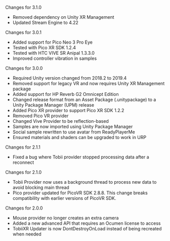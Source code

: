 Changes for 3.1.0

* Removed dependency on Unity XR Management
* Updated Stream Engine to 4.22

Changes for 3.0.1

* Added support for Pico Neo 3 Pro Eye
* Tested with Pico XR SDK 1.2.4
* Tested with HTC VIVE SR Anipal 1.3.3.0
* Improved controller vibration in samples

Changes for 3.0.0

* Required Unity version changed from 2018.2 to 2019.4
* Removed support for legacy VR and now requires Unity XR Management package
* Added support for HP Reverb G2 Omnicept Edition
* Changed release format from an Asset Package (.unitypackage) to a Unity Package Manager (UPM) release
* Added Pico XR provider to support Pico XR SDK 1.2.2
* Removed Pico VR provider
* Changed Vive Provider to be reflection-based
* Samples are now imported using Unity Package Manager
* Social sample rewritten to use avatar from ReadyPlayerMe
* Ensured materials and shaders can be upgraded to work in URP

Changes for 2.1.1

* Fixed a bug where Tobii provider stopped processing data after a reconnect

Changes for 2.1.0

* Tobii Provider now uses a background thread to process new data to avoid blocking main thread
* Pico provider updated for PicoVR SDK 2.8.8. This change breaks compatibility with earlier versions of PicoVR SDK.

Changes for 2.0.0

* Mouse provider no longer creates an extra camera
* Added a new advanced API that requires an Ocumen license to access
* TobiiXR Updater is now DontDestroyOnLoad instead of being recreated when needed